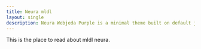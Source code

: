 ```yaml
---
title: Neura mldl
layout: single
description: Neura Webjeda Purple is a minimal theme built on default jekyll theme. It is very light highly customizable. Suitable for minimal blogs.
---
```



This is the place to read about mldl neura.
 
